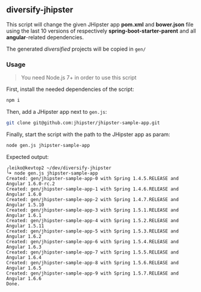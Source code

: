 ## diversify-jhipster
This script will change the given JHipster app **pom.xml** and **bower.json** file using the last 10 versions of respectively **spring-boot-starter-parent** and all **angular**-related dependencies.

The generated *diversified* projects will be copied in `gen/`

### Usage
> You need Node.js 7+ in order to use this script

First, install the needed dependencies of the script:
```sh
npm i
```

Then, add a JHipster app next to `gen.js`:
```sh
git clone git@github.com:jhipster/jhipster-sample-app.git
```

Finally, start the script with the path to the JHipster app as param:
```sh
node gen.js jhipster-sample-app
```

Expected output:
```
╭leiko@kevtop2 ~/dev/diversify-jhipster
╰➤ node gen.js jhipster-sample-app
Created: gen/jhipster-sample-app-0 with Spring 1.4.5.RELEASE and Angular 1.6.0-rc.2
Created: gen/jhipster-sample-app-1 with Spring 1.4.6.RELEASE and Angular 1.6.0
Created: gen/jhipster-sample-app-2 with Spring 1.4.7.RELEASE and Angular 1.5.10
Created: gen/jhipster-sample-app-3 with Spring 1.5.1.RELEASE and Angular 1.6.1
Created: gen/jhipster-sample-app-4 with Spring 1.5.2.RELEASE and Angular 1.5.11
Created: gen/jhipster-sample-app-5 with Spring 1.5.3.RELEASE and Angular 1.6.2
Created: gen/jhipster-sample-app-6 with Spring 1.5.4.RELEASE and Angular 1.6.3
Created: gen/jhipster-sample-app-7 with Spring 1.5.5.RELEASE and Angular 1.6.4
Created: gen/jhipster-sample-app-8 with Spring 1.5.6.RELEASE and Angular 1.6.5
Created: gen/jhipster-sample-app-9 with Spring 1.5.7.RELEASE and Angular 1.6.6
Done.
```

